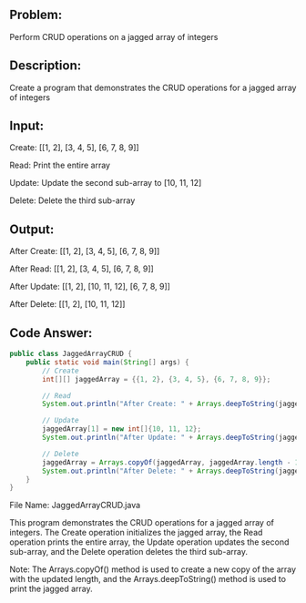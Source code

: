 ## Problem: 
Perform CRUD operations on a jagged array of integers

## Description: 
Create a program that demonstrates the CRUD operations for a jagged array of integers

## Input:

Create: [[1, 2], [3, 4, 5], [6, 7, 8, 9]]

Read: Print the entire array

Update: Update the second sub-array to [10, 11, 12]

Delete: Delete the third sub-array

## Output:

After Create: [[1, 2], [3, 4, 5], [6, 7, 8, 9]]

After Read: [[1, 2], [3, 4, 5], [6, 7, 8, 9]]

After Update: [[1, 2], [10, 11, 12], [6, 7, 8, 9]]

After Delete: [[1, 2], [10, 11, 12]]

## Code Answer:
```Java
public class JaggedArrayCRUD {
    public static void main(String[] args) {
        // Create
        int[][] jaggedArray = {{1, 2}, {3, 4, 5}, {6, 7, 8, 9}};

        // Read
        System.out.println("After Create: " + Arrays.deepToString(jaggedArray));

        // Update
        jaggedArray[1] = new int[]{10, 11, 12};
        System.out.println("After Update: " + Arrays.deepToString(jaggedArray));

        // Delete
        jaggedArray = Arrays.copyOf(jaggedArray, jaggedArray.length - 1);
        System.out.println("After Delete: " + Arrays.deepToString(jaggedArray));
    }
}
```

File Name: JaggedArrayCRUD.java

This program demonstrates the CRUD operations for a jagged array of integers. The Create operation initializes the jagged array, the Read operation prints the entire array, the Update operation updates the second sub-array, and the Delete operation deletes the third sub-array.

Note: The Arrays.copyOf() method is used to create a new copy of the array with the updated length, and the Arrays.deepToString() method is used to print the jagged array.